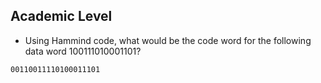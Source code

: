 ## Academic Level

* Using Hammind code, what would be the code word for the following data word 100111010001101?

```
00110011110100011101
```
